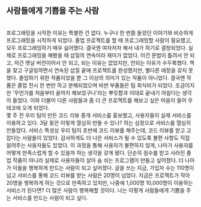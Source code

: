 
## 사람들에게 기쁨을 주는 사람
<br/>
프로그래밍을 시작한 이유는 특별한 건 없다.
누구나 한 번쯤 들었던 이야기와 비슷하게 프로그래밍을 시작하게 되었다.
졸업 프로젝트를 할 때 프로그래밍할 사람이 필요했고, 모두 프로그래밍하기 매우 싫어했다.
결국엔 여차저차 해서 내가 하기로 결정되었다.
실제로 프로그래밍을 해봤을 때 삽질의 연속이라 재미가 없었다.
이건 문법이 틀려서 안 되고, 저건 옛날 버전이어서 안 되고, 되는 이유는 없었지만, 안되는 이유가 수두룩했다.
책을 찾고 구글링하면서 연속된 삽질 끝에 프로젝트를 완성했지만, 별다른 애정을 갖지 못했다.
졸업하기 위한 작품이었을 뿐 그 이상의 의미가 있는 작품이 아니었다.
결국엔 작품은 졸업 전시 한 번만 하고 분해되었으며 비싼 부품들은 팀 회식비가 되었다.
조금이지만 '무언가를 처음부터 끝까지 해보았구나'라는 뿌듯함과 이대로 끝내기 아쉽다는 생각이 들었다. 
이와 더불어 다른 사람들과 좀 더 큰 프로젝트를 해보고 싶은 마음이 들어 우테코에 오게 되었다.
<br/>
몇 주 전 우리 팀이 만든 코드 리뷰 중개 서비스를 홍보했고, 사용자들이 실제 서비스를 이용하고 있다.
3달 동안 이렇게 열심히 만들 수 있나? 하는 심정으로 서비스를 열심히 만들었다.
서비스 특성상 우리 팀이 초반에 코드 리뷰를 해주는데, 코드 리뷰를 받고 고맙다는 사람들이 있었다.
감사하게도 더 나은 서비스가 될 수 있도록 불편 사항도 직접 알려주는 사용자들도 있었다.
이 과정을 통해 사용자가 불편하지 않게, 나아가 사용자를 어떻게 만족스럽게 할 수 있을까 하는 생각을 갖게 됐다.
단순히 점수를 받고 사라진 졸업 작품이 아니라 실제로 사용자들이 살아 숨 쉬는 프로그램이 만들고 싶어졌다.
더 나아가 이들을 행복하게 만드는 사람이 되고 싶어졌다.
글을 쓰는 지금, 가입자 수는 110명이 넘고 서비스를 통해 코드 리뷰를 받는 사람은 20명이 넘었다.
지금은 프로젝트가 작아 20명을 행복하게 하는 것으로 만족하고 있지만, 나중에 1,000명 10,000명이 이용하는 서비스가 된다면? 더 많은 사람이 행복해할 것이다.
나는 이렇게 사람들에게 기쁨을 주는 서비스를 만드는 사람이 되고 싶다.

